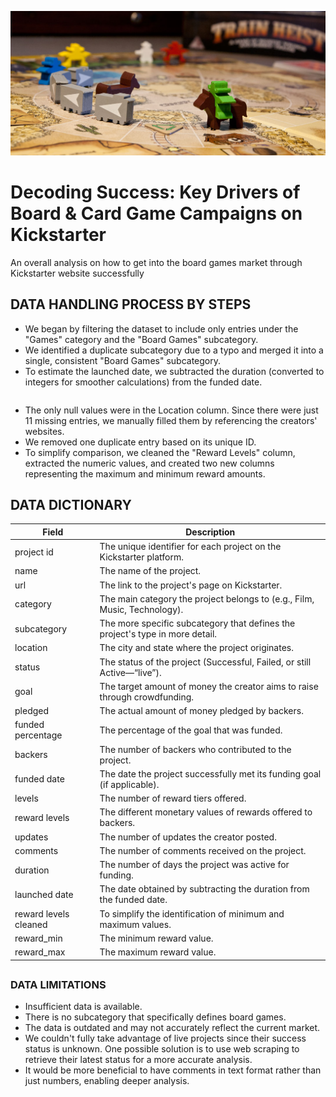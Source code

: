 ![Heaser](images/Header2.jpg)

# Decoding Success: Key Drivers of Board & Card Game Campaigns on Kickstarter

An overall analysis on how to get into the board games market through Kickstarter website successfully

## DATA HANDLING PROCESS BY STEPS
- We began by filtering the dataset to include only entries under the "Games" category and the "Board Games" subcategory.
- We identified a duplicate subcategory due to a typo and merged it into a single, consistent "Board Games" subcategory.
- To estimate the launched date, we subtracted the duration (converted to integers for smoother calculations) from the funded date.
  ```
- The only null values were in the Location column. Since there were just 11 missing entries, we manually filled them by referencing the creators' websites.
- We removed one duplicate entry based on its unique ID.
- To simplify comparison, we cleaned the "Reward Levels" column, extracted the numeric values, and created two new columns representing the maximum and minimum reward amounts.


## DATA DICTIONARY

| Field                 | Description |
|-----------------------|------------|
| project id           | The unique identifier for each project on the Kickstarter platform. |
| name                 | The name of the project. |
| url                  | The link to the project's page on Kickstarter. |
| category             | The main category the project belongs to (e.g., Film, Music, Technology). |
| subcategory          | The more specific subcategory that defines the project's type in more detail. |
| location             | The city and state where the project originates. |
| status               | The status of the project (Successful, Failed, or still Active—“live”). |
| goal                 | The target amount of money the creator aims to raise through crowdfunding. |
| pledged              | The actual amount of money pledged by backers. |
| funded percentage    | The percentage of the goal that was funded. |
| backers              | The number of backers who contributed to the project. |
| funded date          | The date the project successfully met its funding goal (if applicable). |
| levels               | The number of reward tiers offered. |
| reward levels        | The different monetary values of rewards offered to backers. |
| updates              | The number of updates the creator posted. |
| comments             | The number of comments received on the project. |
| duration             | The number of days the project was active for funding. |
| launched date        | The date obtained by subtracting the duration from the funded date. |
| reward levels cleaned | To simplify the identification of minimum and maximum values. |
| reward_min           | The minimum reward value. |
| reward_max           | The maximum reward value. |

##

### DATA LIMITATIONS
- Insufficient data is available.
- There is no subcategory that specifically defines board games.
- The data is outdated and may not accurately reflect the current market.
- We couldn't fully take advantage of live projects since their success status is unknown. One possible solution is to use web scraping to retrieve their latest status for a more accurate analysis.
- It would be more beneficial to have comments in text format rather than just numbers, enabling deeper analysis.
